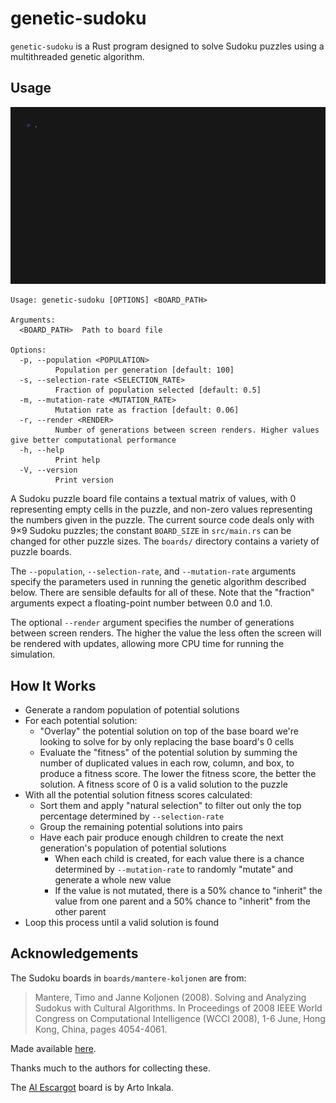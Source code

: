 # genetic-sudoku

`genetic-sudoku` is a Rust program designed to solve Sudoku puzzles using a
multithreaded genetic algorithm.

## Usage

![demo](https://raw.githubusercontent.com/ewohltman/genetic-sudoku/main/demo/demo.gif)

```
Usage: genetic-sudoku [OPTIONS] <BOARD_PATH>

Arguments:
  <BOARD_PATH>  Path to board file

Options:
  -p, --population <POPULATION>
          Population per generation [default: 100]
  -s, --selection-rate <SELECTION_RATE>
          Fraction of population selected [default: 0.5]
  -m, --mutation-rate <MUTATION_RATE>
          Mutation rate as fraction [default: 0.06]
  -r, --render <RENDER>
          Number of generations between screen renders. Higher values give better computational performance
  -h, --help
          Print help
  -V, --version
          Print version
```

A Sudoku puzzle board file contains a textual matrix of values, with 0
representing empty cells in the puzzle, and non-zero values representing the
numbers given in the puzzle. The current source code deals only with 9×9 Sudoku
puzzles; the constant `BOARD_SIZE` in `src/main.rs` can be changed for other
puzzle sizes. The `boards/` directory contains a variety of puzzle boards.

The `--population`, `--selection-rate`, and `--mutation-rate` arguments specify
the parameters used in running the genetic algorithm described below. There are
sensible defaults for all of these. Note that the "fraction" arguments expect a
floating-point number between 0.0 and 1.0.

The optional `--render` argument specifies the number of generations between
screen renders. The higher the value the less often the screen will be rendered
with updates, allowing more CPU time for running the simulation.

## How It Works

* Generate a random population of potential solutions
* For each potential solution:
  * "Overlay" the potential solution on top of the base board we're looking to
    solve for by only replacing the base board's 0 cells
  * Evaluate the "fitness" of the potential solution by summing the number of
    duplicated values in each row, column, and box, to produce a fitness score.
    The lower the fitness score, the better the solution. A fitness score of 0
    is a valid solution to the puzzle
* With all the potential solution fitness scores calculated:
  * Sort them and apply "natural selection" to filter out only the top
    percentage determined by `--selection-rate`
  * Group the remaining potential solutions into pairs
  * Have each pair produce enough children to create the next generation's
    population of potential solutions
    * When each child is created, for each value there is a chance determined
      by `--mutation-rate` to randomly "mutate" and generate a whole new value
    * If the value is not mutated, there is a 50% chance to "inherit" the value
      from one parent and a 50% chance to "inherit" from the other parent
* Loop this process until a valid solution is found

## Acknowledgements

The Sudoku boards in `boards/mantere-koljonen` are from:

> Mantere, Timo and Janne Koljonen (2008). Solving and Analyzing Sudokus with
> Cultural Algorithms. In Proceedings of 2008 IEEE World Congress on
> Computational Intelligence (WCCI 2008), 1-6 June, Hong Kong, China, pages
> 4054-4061.

Made available [here](http://lipas.uwasa.fi/~timan/sudoku/).

Thanks much to the authors for collecting these.

The [Al Escargot](https://www.sudokuwiki.org/Escargot) board is by Arto Inkala.
